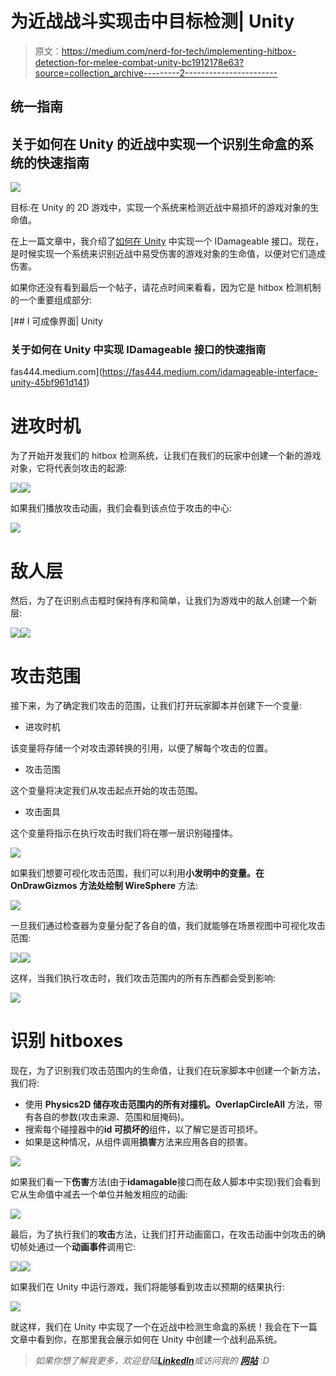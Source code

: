 # 为近战战斗实现击中目标检测| Unity

> 原文：<https://medium.com/nerd-for-tech/implementing-hitbox-detection-for-melee-combat-unity-bc1912178e63?source=collection_archive---------2----------------------->

## 统一指南

## 关于如何在 Unity 的近战中实现一个识别生命盒的系统的快速指南

![](img/872f499a45a9906d74b69c23b8eb40a2.png)

目标:在 Unity 的 2D 游戏中，实现一个系统来检测近战中易损坏的游戏对象的生命值。

在上一篇文章中，我介绍了[如何在 Unity](https://fas444.medium.com/idamageable-interface-unity-45bf961d141) 中实现一个 IDamageable 接口。现在，是时候实现一个系统来识别近战中易受伤害的游戏对象的生命值，以便对它们造成伤害。

如果你还没有看到最后一个帖子，请花点时间来看看，因为它是 hitbox 检测机制的一个重要组成部分:

[](https://fas444.medium.com/idamageable-interface-unity-45bf961d141) [## I 可成像界面| Unity

### 关于如何在 Unity 中实现 IDamageable 接口的快速指南

fas444.medium.com](https://fas444.medium.com/idamageable-interface-unity-45bf961d141) 

# 进攻时机

为了开始开发我们的 hitbox 检测系统，让我们在我们的玩家中创建一个新的游戏对象，它将代表剑攻击的起源:

![](img/9d6c7b1fc7659c164adc43a1612f7578.png)![](img/5a1bcfd09c7a2fe8bb1d12b0642b71c0.png)

如果我们播放攻击动画，我们会看到该点位于攻击的中心:

![](img/33ebd408c00533aa9bdfc9a4a6d20866.png)

# 敌人层

然后，为了在识别点击框时保持有序和简单，让我们为游戏中的敌人创建一个新层:

![](img/140504aa14cd7d384a39e118a82cf522.png)![](img/212fdf1a87eefcd067708bc48ce871ac.png)

# 攻击范围

接下来，为了确定我们攻击的范围，让我们打开玩家脚本并创建下一个变量:

*   进攻时机

该变量将存储一个对攻击源转换的引用，以便了解每个攻击的位置。

*   攻击范围

这个变量将决定我们从攻击起点开始的攻击范围。

*   攻击面具

这个变量将指示在执行攻击时我们将在哪一层识别碰撞体。

![](img/ec35a4504beb07b3779a042d95fe6fc5.png)

如果我们想要可视化攻击范围，我们可以利用**小发明中的变量。在 **OnDrawGizmos** 方法处绘制 WireSphere** 方法:

![](img/58760f0091e5cf275f550694b34dce8d.png)

一旦我们通过检查器为变量分配了各自的值，我们就能够在场景视图中可视化攻击范围:

![](img/0b2d7b43dff308aa4b4edf1da642d22d.png)![](img/a48f565a5cf4b3da4dce07b80b48812a.png)

这样，当我们执行攻击时，我们攻击范围内的所有东西都会受到影响:

![](img/d3907981eef9bb3d6de4daf8bbded10c.png)

# 识别 hitboxes

现在，为了识别我们攻击范围内的生命值，让我们在玩家脚本中创建一个新方法，我们将:

*   使用 **Physics2D 储存攻击范围内的所有对撞机。OverlapCircleAll** 方法，带有各自的参数(攻击来源、范围和层掩码)。
*   搜索每个碰撞器中的**id 可损坏的**组件，以了解它是否可损坏。
*   如果是这种情况，从组件调用**损害**方法来应用各自的损害。

![](img/197b740145fe36b8f7b814389635712c.png)

如果我们看一下**伤害**方法(由于**idamagable**接口而在敌人脚本中实现)我们会看到它从生命值中减去一个单位并触发相应的动画:

![](img/3ddbbe7b20d043b86f7568752a7106da.png)

最后，为了执行我们的**攻击**方法，让我们打开动画窗口，在攻击动画中剑攻击的确切帧处通过一个**动画事件**调用它:

![](img/a0cbe7257c193a5fa755f3918b035590.png)![](img/38aabec3baf5aaa950a3d32d3a210c0d.png)

如果我们在 Unity 中运行游戏，我们将能够看到攻击以预期的结果执行:

![](img/917e6e4023ce2ced303e9a5cf8b2b9fe.png)

就这样，我们在 Unity 中实现了一个在近战中检测生命盒的系统！我会在下一篇文章中看到你，在那里我会展示如何在 Unity 中创建一个战利品系统。

> *如果你想了解我更多，欢迎登陆*[***LinkedIn***](https://www.linkedin.com/in/fas444/)**或访问我的* [***网站***](http://fernandoalcasan.com/) *:D**